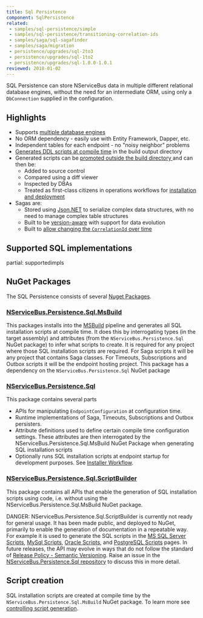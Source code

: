 ```yaml
---
title: Sql Persistence
component: SqlPersistence
related:
 - samples/sql-persistence/simple
 - samples/sql-persistence/transitioning-correlation-ids
 - samples/saga/sql-sagafinder
 - samples/saga/migration
 - persistence/upgrades/sql-2to3
 - persistence/upgrades/sql-1to2
 - persistence/upgrades/sql-1.0.0-1.0.1
reviewed: 2018-01-02
---
```



SQL Persistence can store NServiceBus data in multiple different relational database engines, without the need for an intermediate ORM, using only a `DbConnection` supplied in the configuration.


## Highlights

* Supports [multiple database engines](#supported-sql-implementations)
* No ORM dependency - easily use with Entity Framework, Dapper, etc.
* Independent tables for each endpoint - no "noisy neighbor" problems
* [Generates DDL scripts at compile time](controlling-script-generation.md) in the build output directory
* Generated scripts can be [promoted outside the build directory ](controlling-script-generation.md#promotion) and can then be:
  * Added to source control
  * Compared using a diff viewer
  * Inspected by DBAs
  * Treated as first-class citizens in operations workflows for [installation and deployment](install.md)
* Sagas are:
  * Stored using [Json.NET](http://www.newtonsoft.com/json) to serialize complex data structures, with no need to manage complex table structures
  * Built to be [version-aware](saga.md#json-net-settings-custom-settings-version-type-specific-deserialization-settings) with support for data evolution
  * Built to [allow changing the `CorrelationId` over time](saga.md#correlation-ids)


## Supported SQL implementations

partial: supportedimpls


## NuGet Packages

The SQL Persistence consists of several [Nuget Packages](https://www.nuget.org/packages?q=NServiceBus.Persistence.Sql).


### [NServiceBus.Persistence.Sql.MsBuild](https://www.nuget.org/packages/NServiceBus.Persistence.Sql.MsBuild/)

This packages installs into the [MSBuild](https://docs.microsoft.com/en-us/visualstudio/msbuild/msbuild) pipeline and generates all SQL installation scripts at compile time. It does this by interrogating types (in the target assembly) and attributes (from the `NServiceBus.Persistence.Sql` NuGet package) to infer what scripts to create. It is required for any project where those SQL installation scripts are required. For Saga scripts it will be any project that contains Saga classes. For Timeouts, Subscriptions and Outbox scripts it will be the endpoint hosting project. This package has a dependency on the `NServiceBus.Persistence.Sql` NuGet package


### [NServiceBus.Persistence.Sql](https://www.nuget.org/packages/NServiceBus.Persistence.Sql/)

This package contains several parts

 * APIs for manipulating `EndpointConfiguration` at configuration time.
 * Runtime implementations of Saga, Timeouts, Subscriptions and Outbox persisters.
 * Attribute definitions used to define certain compile time configuration settings. These attributes are then interrogated by the NServiceBus.Persistence.Sql.MsBuild NuGet Package when generating SQL installation scripts
 * Optionally runs SQL installation scripts at endpoint startup for development purposes. See [Installer Workflow](installer-workflow.md).


### [NServiceBus.Persistence.Sql.ScriptBuilder](https://www.nuget.org/packages/NServiceBus.Persistence.Sql.ScriptBuilder/)

This package contains all APIs that enable the generation of SQL installation scripts using code, i.e. without using the NServiceBus.Persistence.Sql.MsBuild NuGet package.

DANGER: NServiceBus.Persistence.Sql.ScriptBuilder is currently not ready for general usage. It has been made public, and deployed to NuGet, primarily to enable the generation of documentation in a repeatable way. For example it is used to generate the SQL scripts in the [MS SQL Server Scripts](/persistence/sql/sqlserver-scripts.md), [MySql Scripts](/persistence/sql/mysql-scripts.md), [Oracle Scripts](/persistence/sql/oracle-scripts.md), and [PostgreSQL Scripts](/persistence/sql/postgresql-scripts.md) pages. In future releases, the API may evolve in ways that do not follow the standard of [Release Policy - Semantic Versioning](/nservicebus/upgrades/release-policy.md#semantic-versioning). Raise an issue in the [NServiceBus.Persistence.Sql repository](https://github.com/Particular/NServiceBus.Persistence.Sql/issues) to discuss this in more detail.


## Script creation

SQL installation scripts are created at compile time by the `NServiceBus.Persistence.Sql.MsBuild` NuGet package. To learn more see [controlling script generation](/persistence/sql/controlling-script-generation.md).